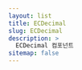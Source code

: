 ```yaml
---
layout: list
title: ECDecimal
slug: ECDecimal
description: >
  ECDecimal 컴포넌트
sitemap: false
---
```

